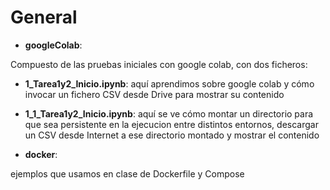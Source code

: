 # General



- **googleColab**:

Compuesto de las pruebas iniciales con google colab, con dos ficheros:

  - **1_Tarea1y2_Inicio.ipynb**: aquí aprendimos sobre google colab y cómo invocar un fichero CSV desde Drive para mostrar su contenido
  - **1_1_Tarea1y2_Inicio.ipynb**: aquí se ve cómo montar un directorio para que sea persistente en la ejecucion entre distintos entornos, descargar un CSV desde Internet a ese directorio montado y mostrar el contenido

- **docker**:

ejemplos que usamos en clase de Dockerfile y Compose 
